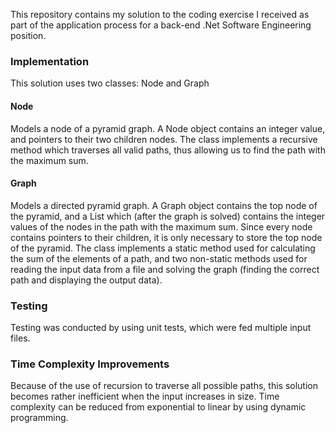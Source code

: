 This repository contains my solution to the coding exercise I received as part of the application process for a back-end .Net Software Engineering position.

### Implementation
This solution uses two classes: Node and Graph

#### Node
Models a node of a pyramid graph.
A Node object contains an integer value, and pointers to their two children nodes.
The class implements a recursive method which traverses all valid paths, thus allowing us to find the path with the maximum sum.

#### Graph
Models a directed pyramid graph.
A Graph object contains the top node of the pyramid, and a List which (after the graph is solved) contains the integer values of the nodes in the path with the maximum sum.
Since every node contains pointers to their children, it is only necessary to store the top node of the pyramid.
The class implements a static method used for calculating the sum of the elements of a path, and two non-static methods used for reading the input data from a file and solving the graph (finding the correct path and displaying the output data).

### Testing
Testing was conducted by using unit tests, which were fed multiple input files.

### Time Complexity Improvements
Because of the use of recursion to traverse all possible paths, this solution becomes rather inefficient when the input increases in size. Time complexity can be reduced from exponential to linear by using dynamic programming.
